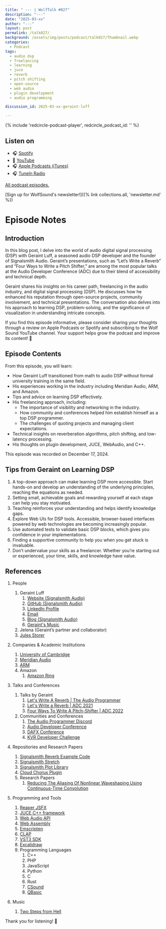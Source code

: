 ```yaml
---
title: " --- | WolfTalk #027"
description: "---"
date: "2025-03-xx"
author: "---"
layout: post
permalink: /talk027/
background: /assets/img/posts/podcast/talk027/Thumbnail.webp
categories:
  - Podcast
tags:
  - audio dsp
  - freelancing
  - learning
  - juce
  - reverb
  - pitch shifting
  - open-source
  - web audio
  - plugin development
  - audio programming

discussion_id: 2025-03-xx-geraint-luff

---
```


{% include 'redcircle-podcast-player', redcircle_podcast_id: '' %}

## Listen on

* 🎧 [Spotify]()
* 🎥 [YouTube]()
* 🎧 [Apple Podcasts (iTunes)]()
* 🎧 [TuneIn Radio]()

[All podcast episodes.](/podcast)

[Sign up for WolfSound's newsletter!]({% link collections.all, 'newsletter.md' %})

# Episode Notes

## Introduction

In this blog post, I delve into the world of audio digital signal processing (DSP) with Geraint Luff, a seasoned audio
DSP developer and the founder of Signalsmith Audio. Geraint’s presentations, such as “Let’s Write a Reverb” and “Four
Ways to Write a Pitch Shifter,” are among the most popular talks at the Audio Developer Conference (ADC) due to their
blend of accessibility and technical depth.

Geraint shares his insights on his career path, freelancing in the audio industry, and digital signal processing (DSP).
He discusses how he enhanced his reputation through open-source projects, community involvement, and technical
presentations. The conversation also delves into his approach to learning DSP, problem-solving, and the significance of
visualization in understanding intricate concepts.

If you find this episode informative, please consider sharing your thoughts through a review on Apple Podcasts or
Spotify and subscribing to the Wolf Sound YouTube channel. Your support helps grow the podcast and improve its content!
🙏

## Episode Contents

From this episode, you will learn:

* How Geraint Luff transitioned from math to audio DSP without formal university training in the same field.
* His experiences working in the industry including Meridian Audio, ARM, and Amazon.
* Tips and advice on learning DSP effectively.
* His freelancing approach, including:
    * The importance of visibility and networking in the industry.
    * How community and conferences helped him establish himself as a top DSP programmer.
    * The challenges of quoting projects and managing client expectations.
* Technical insights on reverberation algorithms, pitch shifting, and low-latency processing.
* His thoughts on plugin development, JUCE, WebAudio, and C++.

This episode was recorded on December 17, 2024.

## Tips from Geraint on Learning DSP

1. A top-down approach can make learning DSP more accessible. Start hands-on and develop an understanding of the
   underlying principles, reaching the equations as needed.
2. Setting small, achievable goals and rewarding yourself at each stage can help you stay motivated.
3. Teaching reinforces your understanding and helps identify knowledge gaps.
4. Explore Web UIs for DSP tools. Accessible, browser-based interfaces powered by web technologies are becoming
   increasingly popular.
5. Use automated tests to validate basic DSP blocks, which gives you confidence in your implementations.
6. Finding a supportive community to help you when you get stuck is invaluable.
7. Don’t undervalue your skills as a freelancer. Whether you’re starting out or experienced, your time, skills, and
   knowledge have value.

## References

1. People
    1. Geraint Luff
        1. [Website (Signalsmith Audio)](https://signalsmith-audio.co.uk)
        2. [GitHub (Signalsmith Audio)](https://github.com/Signalsmith-Audio)
        3. [LinkedIn Profile](https://www.linkedin.com/in/geraintluff/)
        4. [Email](mailto:luffgd@gmail.com)
        5. [Blog (Signalsmith Audio)](https://signalsmith-audio.co.uk/writing/)
        6. [Geraint's Music](https://geraintluff.co.uk)
    2. Jelena (Geraint’s partner and collaborator)
    3. [Jules Storer](https://www.linkedin.com/in/julian-storer)

2. Companies & Academic Institutions
    1. [University of Cambridge](https://www.cam.ac.uk)
    2. [Meridian Audio](https://www.meridian-audio.com)
    3. [ARM](https://www.arm.com)
    4. Amazon
        1. [Amazon Ring](https://www.amazon.com/stores/Ring/page/77B53039-540E-4816-BABB-49AA21285FCF)

3. Talks and Conferences
    1. Talks by Geraint
        1. [Let's Write A Reverb | The Audio Programmer](https://youtu.be/QWnD30xHjW4)
        2. [Let's Write a Reverb | ADC 2021](https://youtu.be/6ZK2Goiyotk)
        3. [Four Ways To Write A Pitch-Shifter | ADC 2022](https://youtu.be/fJUmmcGKZMI)
    2. Communities and Conferences
        1. [The Audio Programmer Discord](https://discord.gg/9wZpHYABC9)
        2. [Audio Developer Conference](https://audio.dev)
        3. [DAFX Conference](https://www.dafx.de)
        4. [KVR Developer Challenge](https://www.kvraudio.com/kvr-developer-challenge/2021/#dc21-21280)

4. Repositories and Research Papers
    1. [Signalsmith Reverb Example Code](https://github.com/Signalsmith-Audio/reverb-example-code)
    2. [Signalsmith Stretch](https://github.com/Signalsmith-Audio/signalsmith-stretch)
    3. [Signalsmith Plot Library](https://signalsmith-audio.co.uk/code/plot/html/)
    4. [Cloud Chorus Plugin](https://signalsmith-audio.co.uk/products/cloud-chorus/)
    5. Research Papers
        1. [Reducing The Aliasing Of Nonlinear Waveshaping Using Continuous-Time Convolution](https://dafx16.vutbr.cz/dafxpapers/20-DAFx-16_paper_41-PN.pdf)

5. Programming and Tools
    1. [Reaper JSFX](https://www.reaper.fm/sdk/js/js.php)
    2. [JUCE C++ framework](https://juce.com)
    3. [Web Audio API](https://developer.mozilla.org/en-US/docs/Web/API/Web_Audio_API)
    4. [Web Assembly](https://webassembly.org)
    5. [Emscripten](https://emscripten.org)
    6. [CLAP](https://cleveraudio.org)
    7. [VST3 SDK](https://github.com/steinbergmedia/vst3sdk)
    8. [Excalidraw](https://excalidraw.com)
    9. Programming Languages
        1. C++
        2. PHP
        3. JavaScript
        4. Python
        5. C
        6. Rust
        7. [CSound](https://csound.com)
        8. [QBasic](https://www.qbasic.net)

6. Music
    1. [Two Steps from Hell](https://www.twostepsfromhell.com)

Thank you for listening! 🙏
